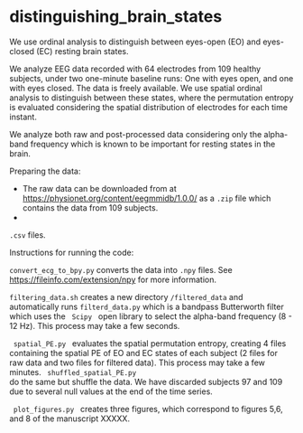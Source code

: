 # distinguishing_brain_states

We use ordinal analysis to distinguish between eyes-open (EO) and eyes-closed (EC) resting brain states. 

We analyze EEG data recorded with 64 electrodes from 109 healthy subjects, under two one-minute baseline runs: One with eyes open, and one with eyes closed. The data is freely available. We use spatial ordinal analysis to distinguish between these states, where the permutation entropy is evaluated considering the spatial distribution of electrodes for each time instant. 

We analyze both raw and post-processed data considering only the alpha-band frequency which is known to be important for resting states in the brain. 

Preparing the data:

- The raw data can be downloaded from at https://physionet.org/content/eegmmidb/1.0.0/ as a <code>.zip</code> file which contains the data from 109 subjects. 
-

<code>.csv</code> files. 

Instructions for running the code:


<code>convert_ecg_to_bpy.py</code> converts the data into <code>.npy</code> files. See https://fileinfo.com/extension/npy for more information. 


<code>filtering_data.sh</code> creates a new directory <code>/filtered_data</code> and automatically runs <code>filterd_data.py</code> which is a bandpass Butterworth filter which uses the <code> Scipy </code> open library to select the alpha-band frequency (8 - 12 Hz). This process may take a few seconds.

<code> spatial_PE.py </code> evaluates the spatial permutation entropy, creating 4 files containing the spatial PE of EO and EC states of each subject (2 files for raw data and two files for filtered data). This process may take a few minutes. <code> shuffled_spatial_PE.py </code> do the same but shuffle the data. We have discarded subjects 97 and 109 due to several null values at the end of the time series. 

<code> plot_figures.py </code> creates three figures, which correspond to figures 5,6, and 8 of the manuscript XXXXX.  
